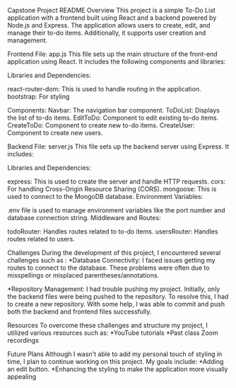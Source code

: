 Capstone Project README
Overview
This project is a simple To-Do List application with a frontend built using React and a backend powered by Node.js and Express. The application allows users to create, edit, and manage their to-do items. Additionally, it supports user creation and management.

Frontend
File: app.js
This file sets up the main structure of the front-end application using React. It includes the following components and libraries:

Libraries and Dependencies:

react-router-dom: This is used to handle routing in the application.
bootstrap: For styling 

Components:
Navbar: The navigation bar component.
ToDoList: Displays the list of to-do items.
EditToDo: Component to edit existing to-do items.
CreateToDo: Component to create new to-do items.
CreateUser: Component to create new users.

Backend
File: server.js
This file sets up the backend server using Express. It includes:

Libraries and Dependencies:

express: This is used to create the server and handle HTTP requests.
cors: For handling Cross-Origin Resource Sharing (CORS).
mongoose: This is used to connect to the MongoDB database.
Environment Variables:

.env file is used to manage environment variables like the port number and database connection string.
Middleware and Routes:

todoRouter: Handles routes related to to-do items.
usersRouter: Handles routes related to users.

Challenges
During the development of this project, I encountered several challenges such as :
*Database Connectivity:
I faced issues getting my routes to connect to the database. These problems were often due to misspellings or misplaced parentheses/annotations.

*Repository Management:
I had trouble pushing my project. Initially, only the backend files were being pushed to the repository. To resolve this, I had to create a new repository. With some help, I was able to commit and push both the backend and frontend files successfully.

Resources
To overcome these challenges and structure my project, I utilized various resources such as:
*YouTube tutorials
*Past class Zoom recordings

Future Plans
Although I wasn't able to add my personal touch of styling in time, I plan to continue working on this project. My goals include:
*Adding an edit button.
*Enhancing the styling to make the application more visually appealing
